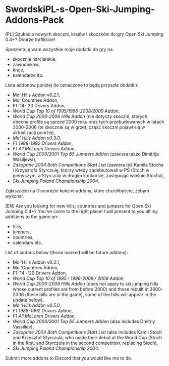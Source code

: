# SwordskiPL-s-Open-Ski-Jumping-Addons-Pack
[PL]
Szukacie nowych skoczni, krajów i skoczków do gry Open Ski Jumping 0.4+? Dobrze trafiliście!

Sprezentuję wam wszystkie moje dodatki do gry na:
  - skocznie narciarskie,
  - zawodników,
  - kraje,
  - kalendarze itp.

Lista addonów poniżej (te oznaczone to będą przyszłe dodatki):
  - Mo' Hills Addon v0.2.1,
  - Mo' Countries Addon,
  - F1 '14-'20 Drivers Addon,
  - *World Cup Top 10 of 1995/1996-2008/2009 Addon*,
  - *World Cup 2000-2006 Hills Addon* (nie dotyczy skoczni, których obecne profile są sprzed 2000 roku
  oraz tych przebudowanych w latach 2000-2006 (te skocznie są w grze), część skoczni pojawi się w aktualizacji poniżej),
  - *Mo' Hills Addon v0.3.0*,
  - *F1 1988-1992 Drivers Addon*,
  - *F1 All McLaren Drivers Addon*,
  - *World Cup 2000/2001 Top 65 Jumpers Addon* (zawiera także Dimitrija Wasiljewa),
  - *Zakopane 2004 Both Competitions Start List* (zawiera też Kamila Stocha i Krzysztofa Styrczulę,
  którzy wtedy zadebiutowali w PŚ (Stoch w pierwszym, a Styrczula w drugim konkursie, zastępując właśnie Stocha),
  - *Ski Jumping Poland Championship 2004*.

Zgłaszajcie na Discordzie kolejne addony, które chcielibyście, żebym wykonał.
  
[EN]
Are you looking for new hills, countries and jumpers for Open Ski Jumping 0.4+? You've come to the right place!
I will present to you all my additions to the game on:
   - hills,
   - jumpers,
   - countries,
   - calendars etc.

List of addons below (those marked will be future addons):
   - Mo 'Hills Addon v0.2.1,
   - Mo 'Countries Addon,
   - F1 '14 -'20 Drivers Addon,
   - *World Cup Top 10 of 1995 / 1996-2008 / 2009 Addon*,
   - *World Cup 2000-2006 Hills Addon* (does not apply to ski jumping hills whose current profiles are from before 2000) and those rebuilt in 2000-2006 (these hills are in the game), some of the hills will appear in the update below),
   - *Mo 'Hills Addon v0.5.0*,
   - *F1 1988-1992 Drivers Addon*,
   - *F1 All McLaren Drivers Addon*,
   - *World Cup 2000/2001 Top 65 Jumpers Addon* (also includes Dmitriy Vassiliev),
   - *Zakopane 2004 Both Competitions Start List* (also includes Kamil Stoch and Krzysztof Styrczula, who made their debut at the World Cup (Stoch in the first, and Styrczula in the second competition, replacing Stoch),
   - *Ski Jumping Poland Championship 2004*.
   
Submit more addons to Discord that you would like me to do.
